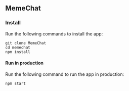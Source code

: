 ## MemeChat

### Install
Run the following commands to install the app:
```
git clone MemeChat
cd memechat
npm install
```
#### Run in production
Run the following command to run the app in production:
```
npm start

